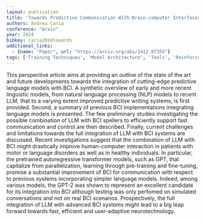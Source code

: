 ```yaml
---
layout: publication
title: 'Towards Predictive Communication With Brain-computer Interfaces Integrating Large Language Models'
authors: Andrea Caria
conference: "Arxiv"
year: 2024
bibkey: caria2024towards
additional_links:
  - {name: "Paper", url: "https://arxiv.org/abs/2412.07355"}
tags: ['Training Techniques', 'Model Architecture', 'Tools', 'Reinforcement Learning', 'GPT', 'Pretraining Methods', 'Large-Scale Training', 'Fine-Tuning', 'Transformer', 'Pre-Training']
---
```

This perspective article aims at providing an outline of the state of the art
and future developments towards the integration of cutting-edge predictive
language models with BCI. A synthetic overview of early and more recent
linguistic models, from natural language processing (NLP) models to recent LLM,
that to a varying extent improved predictive writing systems, is first
provided. Second, a summary of previous BCI implementations integrating
language models is presented. The few preliminary studies investigating the
possible combination of LLM with BCI spellers to efficiently support fast
communication and control are then described. Finally, current challenges and
limitations towards the full integration of LLM with BCI systems are discussed.
Recent investigations suggest that the combination of LLM with BCI might
drastically improve human-computer interaction in patients with motor or
language disorders as well as in healthy individuals. In particular, the
pretrained autoregressive transformer models, such as GPT, that capitalize from
parallelization, learning through pre-training and fine-tuning, promise a
substantial improvement of BCI for communication with respect to previous
systems incorporating simpler language models. Indeed, among various models,
the GPT-2 was shown to represent an excellent candidate for its integration
into BCI although testing was only perfomed on simulated conversations and not
on real BCI scenarios. Prospectively, the full integration of LLM with advanced
BCI systems might lead to a big leap forward towards fast, efficient and
user-adaptive neurotechnology.

